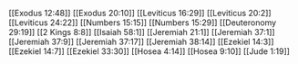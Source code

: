 [[Exodus 12:48]]
[[Exodus 20:10]]
[[Leviticus 16:29]]
[[Leviticus 20:2]]
[[Leviticus 24:22]]
[[Numbers 15:15]]
[[Numbers 15:29]]
[[Deuteronomy 29:19]]
[[2 Kings 8:8]]
[[Isaiah 58:1]]
[[Jeremiah 21:1]]
[[Jeremiah 37:1]]
[[Jeremiah 37:9]]
[[Jeremiah 37:17]]
[[Jeremiah 38:14]]
[[Ezekiel 14:3]]
[[Ezekiel 14:7]]
[[Ezekiel 33:30]]
[[Hosea 4:14]]
[[Hosea 9:10]]
[[Jude 1:19]]
